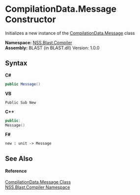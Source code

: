 # CompilationData.Message Constructor 
 

Initializes a new instance of the <a href="e67b54fe-fb86-7ae8-d46e-8efaf40ec157.md">CompilationData.Message</a> class

**Namespace:**&nbsp;<a href="26a25caa-f50b-92ad-f15c-dbb9db1493ae.md">NSS.Blast.Compiler</a><br />**Assembly:**&nbsp;BLAST (in BLAST.dll) Version: 1.0.0

## Syntax

**C#**<br />
``` C#
public Message()
```

**VB**<br />
``` VB
Public Sub New
```

**C++**<br />
``` C++
public:
Message()
```

**F#**<br />
``` F#
new : unit -> Message
```


## See Also


#### Reference
<a href="e67b54fe-fb86-7ae8-d46e-8efaf40ec157.md">CompilationData.Message Class</a><br /><a href="26a25caa-f50b-92ad-f15c-dbb9db1493ae.md">NSS.Blast.Compiler Namespace</a><br />